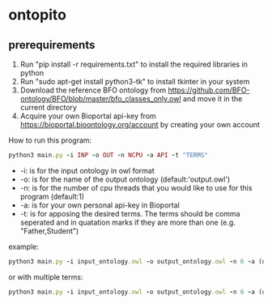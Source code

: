 # ontopito

## prerequirements

1. Run "pip install -r requirements.txt" to install the required libraries in python
2. Run "sudo apt-get install python3-tk" to install tkinter in your system
3. Download the reference BFO ontology from https://github.com/BFO-ontology/BFO/blob/master/bfo_classes_only.owl and move it in the current directory
4. Acquire your own Bioportal api-key from https://bioportal.bioontology.org/account by creating your own account

How to run this program:
```ruby
python3 main.py -i INP -o OUT -n NCPU -a API -t "TERMS"
```

- \-i: is for the input ontology in owl format
- \-o: is for the name of the output ontology (default:'output.owl')
- \-n: is for the number of cpu threads that you would like to use for this program (default:1)
- \-a: is for your own personal api-key in Bioportal
- \-t: is for apposing the desired terms. The terms should be comma seperated and in quatation marks if they are more than one (e.g. "Father,Student")

example:
```ruby
python3 main.py -i input_ontology.owl -o output_ontology.owl -n 6 -a (use here your own api-key) -t Human
```
or with multiple terms:

```ruby
python3 main.py -i input_ontology.owl -o output_ontology.owl -n 6 -a (use here your own api-key) -t "Father,Student"
```
